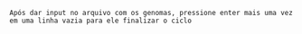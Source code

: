 ```Após dar input no arquivo com os genomas, pressione enter mais uma vez em uma linha vazia para ele finalizar o ciclo```
